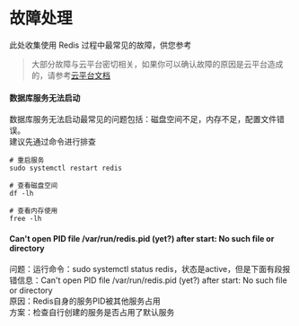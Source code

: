 # 故障处理

此处收集使用 Redis 过程中最常见的故障，供您参考

> 大部分故障与云平台密切相关，如果你可以确认故障的原因是云平台造成的，请参考[云平台文档](https://support.websoft9.com/docs/faq/zh/tech-instance.html)

#### 数据库服务无法启动

数据库服务无法启动最常见的问题包括：磁盘空间不足，内存不足，配置文件错误。  
建议先通过命令进行排查  

```shell
# 重启服务
sudo systemctl restart redis

# 查看磁盘空间
df -lh

# 查看内存使用
free -lh
```

#### Can't open PID file /var/run/redis.pid (yet?) after start: No such file or directory

问题：运行命令：sudo systemctl status redis，状态是active，但是下面有段报错信息：Can't open PID file /var/run/redis.pid (yet?) after start: No such file or directory  
原因：Redis自身的服务PID被其他服务占用  
方案：检查自行创建的服务是否占用了默认服务